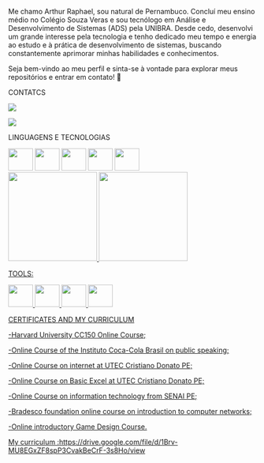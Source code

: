 Me chamo Arthur Raphael, sou natural de Pernambuco. Concluí meu ensino médio no Colégio Souza Veras e sou tecnólogo em Análise e Desenvolvimento de Sistemas (ADS) pela UNIBRA. Desde cedo, desenvolvi um grande interesse pela tecnologia e tenho dedicado meu tempo e energia ao estudo e à prática de desenvolvimento de sistemas, buscando constantemente aprimorar minhas habilidades e conhecimentos.

Seja bem-vindo ao meu perfil e sinta-se à vontade para explorar meus repositórios e entrar em contato! 🚀

 CONTATCS

<a href="https://instagram.com/raffa_alvesbr" target="_blank"><img src="https://img.shields.io/badge/-Instagram-%23E4405F?style=for-the-badge&logo=instagram&logoColor=white" target="_blank"></a>

<a href = "arthurraphael559@gmail.com"><img src="https://img.shields.io/badge/Gmail-D14836?style=for-the-badge&logo=gmail&logoColor=white" target="_blank"></a>


LINGUAGENS E TECNOLOGIAS

<img src="https://cdn.jsdelivr.net/gh/devicons/devicon/icons/javascript/javascript-original.svg" width="50" height="45" /> 

<img src="https://cdn.jsdelivr.net/gh/devicons/devicon/icons/html5/html5-original.svg" width="50" height="45" /> 

<img src="https://cdn.jsdelivr.net/gh/devicons/devicon/icons/css3/css3-original.svg" width="50" height="45" /> 

<img src="https://cdn.worldvectorlogo.com/logos/cucumber.svg" width="50" height="45" /> 

<img src="https://upload.wikimedia.org/wikipedia/commons/thumb/7/73/Ruby_logo.svg/2048px-Ruby_logo.svg.png" width="50" height="45" /> 


<div>
<a href="https://github.com/ArthurRaphael">
<img height="180em" src="https://github-readme-stats.vercel.app/api/top-langs/?username=ArthurRaphael&layout=compact&langs_count=7&theme=dracula"/>
 
<img height="180em" src="https://github-readme-stats.vercel.app/api?username=ArthurRaphael&show_icons=true&theme=dracula&include_all_commits=true&count_private=true"/>
<div>
 
TOOLS:

<img src="https://cdn.jsdelivr.net/gh/devicons/devicon/icons/git/git-original.svg" width="50" height="45"/>

<img src="https://cdn.jsdelivr.net/gh/devicons/devicon/icons/vscode/vscode-original.svg" width="50" height="45"/> 

 <img src="https://cdn.jsdelivr.net/gh/devicons/devicon/icons/github/github-original.svg" width="50" height="45" />

 <img src="https://cdn.jsdelivr.net/gh/devicons/devicon/icons/windows8/windows8-original.svg" width="50" height="45" />


 CERTIFICATES AND MY CURRICULUM
 
 -Harvard University CC150 Online Course;
 
 -Online Course of the Instituto Coca-Cola Brasil on public speaking;
 
 -Online Course on internet at UTEC Cristiano Donato PE;
 
 -Online Course on Basic Excel at UTEC Cristiano Donato PE;
 
 -Online Course on information technology from SENAI PE;
 
 -Bradesco foundation online course on introduction to computer networks;

 -Online introductory Game Design Course.
 
 My curriculum :https://drive.google.com/file/d/1Brv-MU8EGxZF8spP3CvakBeCrF-3s8Ho/view
